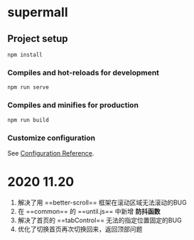 # supermall

## Project setup
```
npm install
```

### Compiles and hot-reloads for development
```
npm run serve
```

### Compiles and minifies for production
```
npm run build
```

### Customize configuration
See [Configuration Reference](https://cli.vuejs.org/config/).



# 2020 11.20

1. 解决了用 ==better-scroll== 框架在滚动区域无法滚动的BUG
2. 在 ==common== 的 ==until.js== 中新增 **防抖函数**　
3. 解决了首页的 ==tabControl== 无法的指定位置固定的BUG
4. 优化了切换首页再次切换回来，返回顶部问题